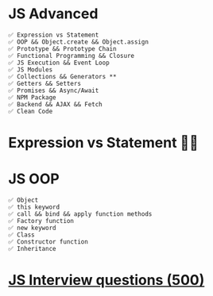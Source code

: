 # JS Advanced

    ✅ Expression vs Statement
    ✅ OOP && Object.create && Object.assign
    ✅ Prototype && Prototype Chain
    ✅ Functional Programming && Closure
    ✅ JS Execution && Event Loop
    ✅ JS Modules
    ✅ Collections && Generators **
    ✅ Getters && Setters
    ✅ Promises && Async/Await
    ✅ NPM Package
    ✅ Backend && AJAX && Fetch
    ✅ Clean Code

# Expression vs Statement 👍🏻

# JS OOP

    ✅ Object
    ✅ this keyword
    ✅ call && bind && apply function methods
    ✅ Factory function
    ✅ new keyword
    ✅ Class
    ✅ Constructor function
    ✅ Inheritance

# [JS Interview questions (500)](https://github.com/sudheerj/javascript-interview-questions)
